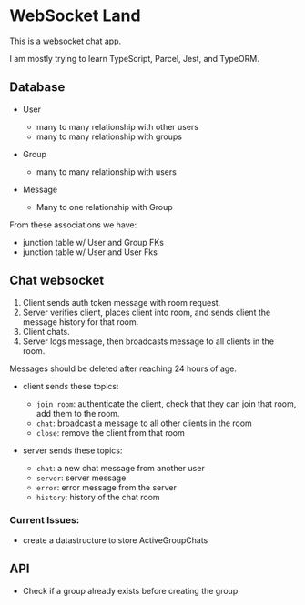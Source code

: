 # WebSocket Land

This is a websocket chat app.

I am mostly trying to learn TypeScript, Parcel, Jest, and TypeORM.

## Database

* User
    * many to many relationship with other users
    * many to many relationship with groups
* Group
    * many to many relationship with users

* Message
    * Many to one relationship with Group

From these associations we have:
* junction table w/ User and Group FKs
* junction table w/ User and User Fks


## Chat websocket

1. Client sends auth token message with room request.
2. Server verifies client, places client into room, and sends client the message history for that room.
4. Client chats.
5. Server logs message, then broadcasts message to all clients in the room.

Messages should be deleted after reaching 24 hours of age.

* client sends these topics:
    * `join room`: authenticate the client, check that they can join that room, add them to the room.
    * `chat`: broadcast a message to all other clients in the room
    * `close`: remove the client from that room

* server sends these topics:
    * `chat`: a new chat message from another user
    * `server`: server message
    * `error`: error message from the server
    * `history`: history of the chat room

### Current Issues:

* create a datastructure to store ActiveGroupChats

## API

* Check if a group already exists before creating the group